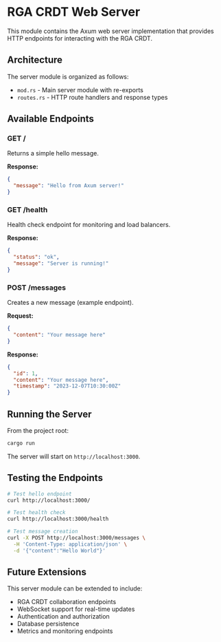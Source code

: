 # RGA CRDT Web Server

This module contains the Axum web server implementation that provides HTTP endpoints for interacting with the RGA CRDT.

## Architecture

The server module is organized as follows:

- `mod.rs` - Main server module with re-exports
- `routes.rs` - HTTP route handlers and response types

## Available Endpoints

### GET /
Returns a simple hello message.

**Response:**
```json
{
  "message": "Hello from Axum server!"
}
```

### GET /health
Health check endpoint for monitoring and load balancers.

**Response:**
```json
{
  "status": "ok",
  "message": "Server is running!"
}
```

### POST /messages
Creates a new message (example endpoint).

**Request:**
```json
{
  "content": "Your message here"
}
```

**Response:**
```json
{
  "id": 1,
  "content": "Your message here",
  "timestamp": "2023-12-07T10:30:00Z"
}
```

## Running the Server

From the project root:

```bash
cargo run
```

The server will start on `http://localhost:3000`.

## Testing the Endpoints

```bash
# Test hello endpoint
curl http://localhost:3000/

# Test health check
curl http://localhost:3000/health

# Test message creation
curl -X POST http://localhost:3000/messages \
  -H 'Content-Type: application/json' \
  -d '{"content":"Hello World"}'
```

## Future Extensions

This server module can be extended to include:

- RGA CRDT collaboration endpoints
- WebSocket support for real-time updates
- Authentication and authorization
- Database persistence
- Metrics and monitoring endpoints